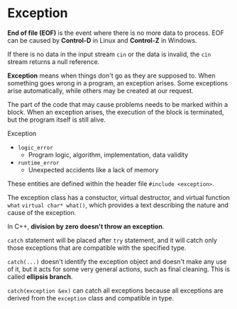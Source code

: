 # Exception

**End of file (EOF)** is the event where there is no more data to process. EOF can be caused by **Control-D** in Linux and **Control-Z** in Windows.

If there is no data in the input stream `cin` or the data is invalid, the `cin` stream returns a null reference.

**Exception** means when things don't go as they are supposed to. When something goes wrong in a program, an exception arises. Some exceptions arise automatically, while others may be created at our request.

The part of the code that may cause problems needs to be marked within a block. When an exception arises, the execution of the block is terminated, but the program itself is still alive. 

Exception
- `logic_error`
  - Program logic, algorithm, implementation, data validity
- `runtime_error`
  - Unexpected accidents like a lack of memory

These entities are defined within the header file `#include <exception>`.

The exception class has a constuctor, virtual destructor, and virtual function `what` `virtual char* what()`, which provides a text describing the nature and cause of the exception.

In C++, **division by zero doesn't throw an exception**.

`catch` statement will be placed after `try` statement, and it will catch only those exceptions that are compatible with the specified type.

`catch(...)` doesn't identify the exception object and doesn't make any use of it, but it acts for some very general actions, such as final cleaning. This is called **ellipsis branch**.

`catch(exception &ex)` can catch all exceptions because all exceptions are derived from the `exception` class and compatible in type.
